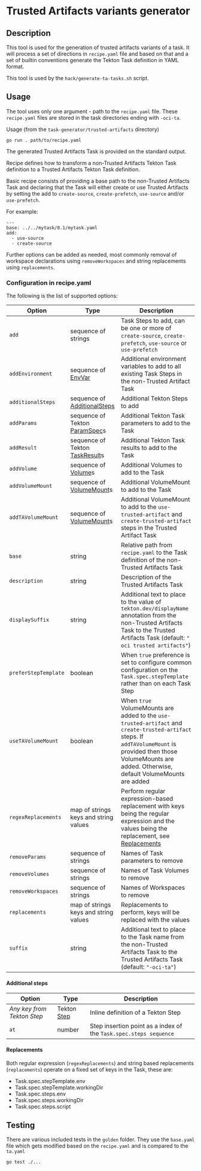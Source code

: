 # Trusted Artifacts variants generator

## Description

This tool is used for the generation of trusted artifacts variants of a task.
It will process a set of directions in `recipe.yaml` file and
based on that and a set of builtin conventions generate the Tekton Task
definition in YAML format.

This tool is used by the `hack/generate-ta-tasks.sh` script.

## Usage

The tool uses only one argument - path to the `recipe.yaml` file.
These `recipe.yaml` files are stored in the task directories ending with `-oci-ta`.

Usage (from the `task-generator/trusted-artifacts` directory)
```
go run . path/to/recipe.yaml
```

The generated Trusted Artifacts Task is provided on the standard output.

Recipe defines how to transform a non-Trusted Artifacts Tekton Task definition
to a Trusted Artifacts Tekton Task definition. 

Basic recipe consists of providing a base path to the non-Trusted Artifacts Task
and declaring that the Task will either create or use Trusted Artifacts by
setting the add to `create-source`, `create-prefetch`, `use-source` and/or
`use-prefetch`.

For example:

	---
	base: ../../mytask/0.1/mytask.yaml
	add:
	  - use-source
	  - create-source

Further options can be added as needed, most commonly removal of workspace
declarations using `removeWorkspaces` and string replacements using
`replacements`.


### Configuration in recipe.yaml

The following is the list of supported options:

| Option               | Type                                             | Description |
|----------------------|--------------------------------------------------|-------------|
| `add`                | sequence of strings                              | Task Steps to add, can be one or more of `create-source`, `create-prefetch`, `use-source` or `use-prefetch` |
| `addEnvironment`     | sequence of [EnvVar]                             | Additional environment variables to add to all existing Task Steps in the non-Trusted Artifact Task |
| `additionalSteps`    | sequence of [AdditionalSteps](#additional-steps) | Additional Tekton Steps to add |
| `addParams`          | sequence of Tekton [ParamSpec]s                  | Additional Tekton Task parameters to add to the Task |
| `addResult`          | sequence of Tekton [TaskResult]s                 | Additional Tekton Task results to add to the Task |
| `addVolume`          | sequence of [Volume]s                            | Additional Volumes to add to the Task |
| `addVolumeMount`     | sequence of [VolumeMount]s                       | Additional VolumeMount to add to the Task |
| `addTAVolumeMount`   | sequence of [VolumeMount]s                       | Additional VolumeMount to add to the `use-trusted-artifact` and `create-trusted-artifact` steps in the Trusted Artifact Task |
| `base`               | string                                           | Relative path from `recipe.yaml` to the Task definition of the non-Trusted Artifacts Task |
| `description`        | string                                           | Description of the Trusted Artifacts Task |
| `displaySuffix`      | string                                           | Additional text to place to the value of `tekton.dev/displayName` annotation from the non-Trusted Artifacts Task to the Trusted Artifacts Task (default: `" oci trusted artifacts"`) |
| `preferStepTemplate` | boolean                                          | When `true` preference is set to configure common configuration on the `Task.spec.stepTemplate` rather than on each Task Step |
| `useTAVolumeMount`   | boolean                                          | When `true` VolumeMounts are added to the `use-trusted-artifact` and `create-trusted-artifact` steps. If `addTAVolumeMount` is provided then those VolumeMounts are added. Otherwise, default VolumeMounts are added |
| `regexReplacements`  | map of strings keys and string values            | Perform regular expression-based replacement with keys being the regular expression and the values being the replacement, see [Replacements](#replacements) |
| `removeParams`       | sequence of strings                              | Names of Task parameters to remove |
| `removeVolumes`      | sequence of strings                              | Names of Task Volumes to remove |
| `removeWorkspaces`   | sequence of strings                              | Names of Workspaces to remove |
| `replacements`       | map of strings keys and string values            | Replacements to perform, keys will be replaced with the values |
| `suffix`             | string                                           | Additional text to place to the Task name from the non-Trusted Artifacts Task to the Trusted Artifacts Task (default: `"-oci-ta"`) |

#### Additional steps

| Option                     | Type                | Description |
|----------------------------|---------------------|-------------|
| _Any key from Tekton Step_ | Tekton [Step]       | Inline definition of a Tekton Step |
| `at`                       | number              | Step insertion point as a index of the `Task.spec.steps sequence` |

#### Replacements

Both regular expression (`regexReplacements`) and string based replacements
(`replacements`) operate on a fixed set of keys in the Task, these are:
 - Task.spec.stepTemplate.env
 - Task.spec.stepTemplate.workingDir
 - Task.spec.steps.env
 - Task.spec.steps.workingDir
 - Task.spec.steps.script

## Testing

There are various included tests in the `golden` folder. 
They use the `base.yaml` file which gets modified based on the `recipe.yaml` and is compared to the `ta.yaml`
```
go test ./...
```

[EnvVar]:
    https://kubernetes.io/docs/reference/kubernetes-api/workload-resources/pod-v1/#environment-variables
[Step]: https://tekton.dev/docs/pipelines/tasks/#defining-steps
[ParamSpec]: https://tekton.dev/docs/pipelines/tasks/#specifying-parameters
[TaskResult]: https://tekton.dev/docs/pipelines/tasks/#emitting-results
[Volume]:
    https://kubernetes.io/docs/reference/kubernetes-api/config-and-storage-resources/volume/#Volume
[VolumeMount]: https://kubernetes.io/docs/reference/kubernetes-api/workload-resources/pod-v1/#volumes-1